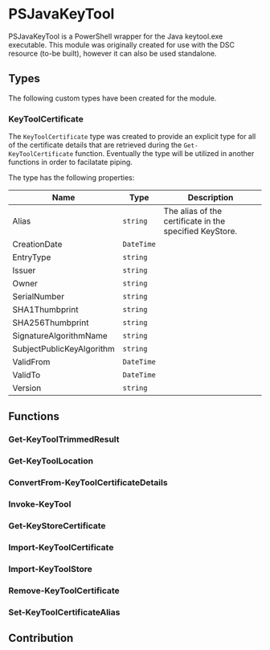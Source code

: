 # PSJavaKeyTool

PSJavaKeyTool is a PowerShell wrapper for the Java keytool.exe executable. This module was originally created for use with the DSC resource (to-be built), however it can also be used standalone.

## Types

The following custom types have been created for the module.

### KeyToolCertificate

The `KeyToolCertificate` type was created to provide an explicit type for all of the certificate details that are retrieved during the `Get-KeyToolCertificate` function. Eventually the type will be utilized in another functions in order to facilatate piping.

The type has the following properties:

| Name | Type | Description |
|------|------|-------------|
| Alias | `string` | The alias of the certificate in the specified KeyStore.
| CreationDate | `DateTime` |
| EntryType | `string` |
| Issuer | `string` |
| Owner | `string` |
| SerialNumber | `string` |
| SHA1Thumbprint | `string` |
| SHA256Thumbprint | `string` |
| SignatureAlgorithmName | `string` |
| SubjectPublicKeyAlgorithm | `string` |
| ValidFrom | `DateTime` |
| ValidTo | `DateTime` |
| Version | `string` |

## Functions

### Get-KeyToolTrimmedResult

### Get-KeyToolLocation

### ConvertFrom-KeyToolCertificateDetails

### Invoke-KeyTool

### Get-KeyStoreCertificate

### Import-KeyToolCertificate

### Import-KeyToolStore

### Remove-KeyToolCertificate

### Set-KeyToolCertificateAlias

## Contribution

